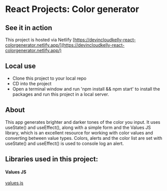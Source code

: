 # React Projects: Color generator

## See it in action

This project is hosted via Netlify [https://devincloudkelly-react-colorgenerator.netlify.app/](https://devincloudkelly-react-colorgenerator.netlify.app/)

## Local use

- Clone this project to your local repo
- CD into the project
- Open a terminal window and run 'npm install && npm start' to install the packages and run this project in a local server.

## About

This app generates brighter and darker tones of the color you input. It uses useState() and useEffect(), along with a simple form and the Values JS library, which is an excellent resource for working with color values and converting between value types. Colors, alerts and the color list are set with useState() and useEffect() is used to console log an alert.

## Libraries used in this project:

#### Values JS

[values.js](https://github.com/noeldelgado/values.js)
